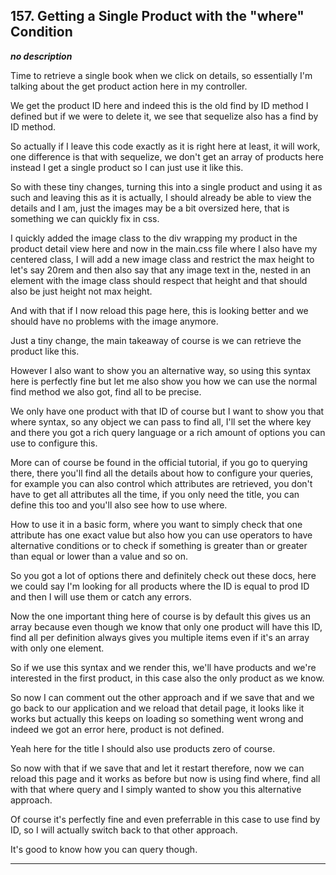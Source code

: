 ## 157. Getting a Single Product with the "where" Condition

<strong><em>no description</em></strong>

Time to retrieve a single book when we click on details, so essentially I'm
talking about the get product action here in my controller. 

We get the product ID here and indeed this is the old find by ID method I
defined but if we were to delete it, we see that sequelize also has a find by ID
method. 

So actually if I leave this code exactly as it is right here at least, it will
work, one difference is that with sequelize, we don't get an array of products
here instead I get a single product so I can just use it like this. 

So with these tiny changes, turning this into a single product and using it as
such and leaving this as it is actually, I should already be able to view the
details and I am, just the images may be a bit oversized here, that is something
we can quickly fix in css. 

I quickly added the image class to the div wrapping my product in the product
detail view here and now in the main.css file where I also have my centered
class, I will add a new image class and restrict the max height to let's say
20rem and then also say that any image text in the, nested in an element with
the image class should respect that height and that should also be just height
not max height. 

And with that if I now reload this page here, this is looking better and we
should have no problems with the image anymore. 

Just a tiny change, the main takeaway of course is we can retrieve the product
like this. 

However I also want to show you an alternative way, so using this syntax here is
perfectly fine but let me also show you how we can use the normal find method we
also got, find all to be precise. 

We only have one product with that ID of course but I want to show you that
where syntax, so any object we can pass to find all, I'll set the where key and
there you got a rich query language or a rich amount of options you can use to
configure this. 

More can of course be found in the official tutorial, if you go to querying
there, there you'll find all the details about how to configure your queries,
for example you can also control which attributes are retrieved, you don't have
to get all attributes all the time, if you only need the title, you can define
this too and you'll also see how to use where. 

How to use it in a basic form, where you want to simply check that one attribute
has one exact value but also how you can use operators to have alternative
conditions or to check if something is greater than or greater than equal or
lower than a value and so on. 

So you got a lot of options there and definitely check out these docs, here we
could say I'm looking for all products where the ID is equal to prod ID and then
I will use them or catch any errors. 

Now the one important thing here of course is by default this gives us an array
because even though we know that only one product will have this ID, find all
per definition always gives you multiple items even if it's an array with only
one element. 

So if we use this syntax and we render this, we'll have products and we're
interested in the first product, in this case also the only product as we know. 

So now I can comment out the other approach and if we save that and we go back
to our application and we reload that detail page, it looks like it works but
actually this keeps on loading so something went wrong and indeed we got an
error here, product is not defined. 

Yeah here for the title I should also use products zero of course. 

So now with that if we save that and let it restart therefore, now we can reload
this page and it works as before but now is using find where, find all with that
where query and I simply wanted to show you this alternative approach. 

Of course it's perfectly fine and even preferrable in this case to use find by
ID, so I will actually switch back to that other approach. 

It's good to know how you can query though. 

---
